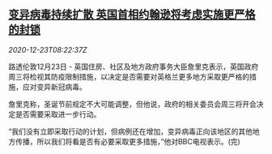 <!--1608711794000-->
[变异病毒持续扩散 英国首相约翰逊将考虑实施更严格的封锁](https://cn.reuters.com/article/uk-boris-johnson-covid-lockdown-1223-idCNKBS28X0WT)
------

<div><i>2020-12-23T08:22:37Z</i></div><p>路透伦敦12月23日 - 英国住房、社区及地方政府事务大臣詹里克表示，英国政府周三将检视其防疫限制措施，以决定是否需要对英格兰更多地方采取更严格的措施，应对变异新冠病毒。</p><p>詹里克称，圣诞节前规定不大可能调整，但他说，政府的相关委员会周三将开会决定是否需要采取进一步行动。</p><p>“我们没有立即采取行动的计划，但病例还在增加，变异病毒正向该地区的其他地方传播，所以我们将看是否有必要采取更多措施，”他对BBC电视表示。(完)</p>
